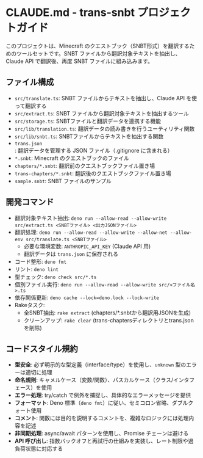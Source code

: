 # CLAUDE.md - trans-snbt プロジェクトガイド

このプロジェクトは、Minecraft のクエストブック（SNBT形式）を翻訳するためのツールセットです。SNBT ファイルから翻訳対象テキストを抽出し、Claude API で翻訳後、再度 SNBT ファイルに組み込みます。

## ファイル構成

- `src/translate.ts`: SNBT ファイルからテキストを抽出し、Claude API を使って翻訳する
- `src/extract.ts`: SNBT ファイルから翻訳対象テキストを抽出するツール
- `src/storage.ts`: SNBTファイルと翻訳データを連携する機能
- `src/lib/translation.ts`: 翻訳データの読み書きを行うユーティリティ関数
- `src/lib/snbt.ts`: SNBTファイルからテキストを抽出する関数
- `trans.json`: 翻訳データを管理する JSON ファイル（.gitignore に含まれる）
- `*.snbt`: Minecraft のクエストブックのファイル
- `chapters/*.snbt`: 翻訳前のクエストブックファイル置き場
- `trans-chapters/*.snbt`: 翻訳後のクエストブックファイル置き場
- `sample.snbt`: SNBT ファイルのサンプル

## 開発コマンド

- 翻訳対象テキスト抽出: `deno run --allow-read --allow-write src/extract.ts <SNBTファイル> <出力JSONファイル>`
- 翻訳処理: `deno run --allow-read --allow-write --allow-net --allow-env src/translate.ts <SNBTファイル>`
  - 必要な環境変数: `ANTHROPIC_API_KEY` (Claude API 用)
  - 翻訳データは `trans.json` に保存される
- コード整形: `deno fmt`
- リント: `deno lint`
- 型チェック: `deno check src/*.ts`
- 個別ファイル実行: `deno run --allow-read --allow-write src/<ファイル名>.ts`
- 依存関係更新: `deno cache --lock=deno.lock --lock-write`
- Rakeタスク:
  - 全SNBT抽出: `rake extract` (chapters/*.snbtから翻訳用JSONを生成)
  - クリーンアップ: `rake clear` (trans-chaptersディレクトリとtrans.jsonを削除)

## コードスタイル規約

- **型安全**: 必ず明示的な型定義（interface/type）を使用し、`unknown` 型のエラーは適切に処理
- **命名規則**: キャメルケース（変数/関数）、パスカルケース（クラス/インタフェース）を使用
- **エラー処理**: try/catch で例外を捕捉し、具体的なエラーメッセージを提供
- **フォーマット**: Deno 標準（`deno fmt`）に従い、セミコロン省略、ダブルクォート使用
- **コメント**: 関数には目的を説明するコメントを、複雑なロジックには処理内容を記述
- **非同期処理**: async/await パターンを使用し、Promise チェーンは避ける
- **API 呼び出し**: 指数バックオフと再試行の仕組みを実装し、レート制限や過負荷状態に対応する
